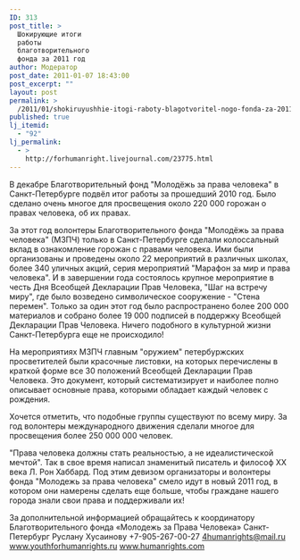 ```yaml
---
ID: 313
post_title: >
  Шокирующие итоги
  работы
  благотворительного
  фонда за 2011 год
author: Модератор
post_date: 2011-01-07 18:43:00
post_excerpt: ""
layout: post
permalink: >
  /2011/01/shokiruyushhie-itogi-raboty-blagotvoritel-nogo-fonda-za-2011-god.html
published: true
lj_itemid:
  - "92"
lj_permalink:
  - >
    http://forhumanright.livejournal.com/23775.html
---
```

В декабре Благотворительный фонд &quot;Молодёжь за права человека&quot; в Санкт-Петербурге подвёл итог работы за прошедший 2010 год. Было сделано очень многое для просвещения около 220 000 горожан о правах человека, об их правах.

За этот год волонтеры Благотворительного фонда &quot;Молодёжь за права человека&quot; (МЗПЧ) только в Санкт-Петербурге сделали колоссальный вклад в ознакомление горожан с правами человека. Ими были организованы и проведены около 22 мероприятий в различных школах, более 340 уличных акций, серия  мероприятий &quot;Марафон за мир и права человека&quot;. И в завершении года  состоялось крупное мероприятие в честь Дня Всеобщей Декларации Прав Человека, &quot;Шаг на встречу миру&quot;, где было возведено символическое сооружение - &quot;Стена перемен&quot;. Только за один этот год было распространено более 200 000 материалов и собрано более 19 000 подписей в поддержку Всеобщей Декларации Прав Человека. Ничего подобного в культурной жизни Санкт-Петербурга еще не происходило!

На мероприятиях МЗПЧ главным &quot;оружием&quot; петербуржских просветителей были красочные листовки, на которых перечислены в краткой форме все 30 положений Всеобщей Декларации Прав Человека. Это документ, который систематизирует и наиболее полно описывает основные права, которыми обладает каждый человек с рождения.

Хочется отметить, что подобные группы существуют по всему миру. За год волонтеры международного движения сделали многое для просвещения более 250 000 000 человек.

&quot;Права человека должны стать реальностью, а не идеалистической мечтой&quot;. Так в свое время написал знаменитый писатель и философ ХХ века Л. Рон Хаббард. Под этим девизом организаторы и волонтеры фонда &quot;Молодежь за права человека&quot; смело идут в новый 2011 год, в котором они намерены сделать еще больше, чтобы граждане нашего города знали свои права и поддерживали их!

За дополнительной информацией обращайтесь к координатору
Благотворительного фонда &laquo;Молодежь за Права Человека&raquo; Санкт-Петербург
Руслану Хусаинову
+7-905-267-00-27
4humanrights@mail.ru
www.youthforhumanrights.ru
www.humanrights.com